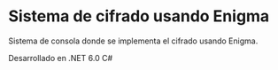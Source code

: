 # Sistema de cifrado usando Enigma
Sistema de consola donde se implementa el cifrado usando Enigma.

Desarrollado en .NET 6.0 C#